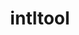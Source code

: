 ---
title: "intltool"
layout: cache
categories: [package, develop]
meta: {"compilers": ["none"], "num_specs": 13, "num_specs_by_stack": {"data-vis-sdk": 7, "e4s": 6, "hep": 6, "root": 13}, "oss": ["ubuntu20.04", "ubuntu22.04"], "platforms": ["linux"], "stacks": ["data-vis-sdk", "e4s", "hep", "root"], "targets": ["x86_64_v3"], "versions": ["0.51.0"]}
spec_details: [{"compiler": "none", "hash": "44mz3esfll27ogejtecgdbr3qqsyslu2", "os": "ubuntu20.04", "platform": "linux", "size": "-", "stacks": ["data-vis-sdk", "root"], "target": "x86_64_v3", "variants": ["build_system=autotools", "patches:=ca9d656"], "versions": ["0.51.0"]}, {"compiler": "none", "hash": "bsw7ecr4evvu6v3gxbpfcpjetds2d2bn", "os": "ubuntu20.04", "platform": "linux", "size": "-", "stacks": ["data-vis-sdk", "root"], "target": "x86_64_v3", "variants": ["build_system=autotools", "patches:=ca9d656"], "versions": ["0.51.0"]}, {"compiler": "none", "hash": "db2kb25hyofgsr3ybszjksaa4svwfmlc", "os": "ubuntu22.04", "platform": "linux", "size": "-", "stacks": ["e4s", "hep", "root"], "target": "x86_64_v3", "variants": ["build_system=autotools", "patches:=ca9d656"], "versions": ["0.51.0"]}, {"compiler": "none", "hash": "ddrih57vlybqmjz5cyagx5lhn6mictps", "os": "ubuntu22.04", "platform": "linux", "size": "-", "stacks": ["e4s", "hep", "root"], "target": "x86_64_v3", "variants": ["build_system=autotools", "patches:=ca9d656"], "versions": ["0.51.0"]}, {"compiler": "none", "hash": "h65vqdmzu5zyapqpzu5t7jnjafdlqs5r", "os": "ubuntu20.04", "platform": "linux", "size": "-", "stacks": ["data-vis-sdk", "root"], "target": "x86_64_v3", "variants": ["build_system=autotools", "patches:=ca9d656"], "versions": ["0.51.0"]}, {"compiler": "none", "hash": "jp5ea676sv2tu3bzgdatext4ovqyjeum", "os": "ubuntu20.04", "platform": "linux", "size": "-", "stacks": ["data-vis-sdk", "root"], "target": "x86_64_v3", "variants": ["build_system=autotools", "patches:=ca9d656"], "versions": ["0.51.0"]}, {"compiler": "none", "hash": "k6poymj4mbtrygxa5xzrolq52ityutcp", "os": "ubuntu20.04", "platform": "linux", "size": "-", "stacks": ["data-vis-sdk", "root"], "target": "x86_64_v3", "variants": ["build_system=autotools", "patches:=ca9d656"], "versions": ["0.51.0"]}, {"compiler": "none", "hash": "mwtilhvmty3gzd73io6msiyxj7bapoeb", "os": "ubuntu20.04", "platform": "linux", "size": "-", "stacks": ["data-vis-sdk", "root"], "target": "x86_64_v3", "variants": ["build_system=autotools", "patches:=ca9d656"], "versions": ["0.51.0"]}, {"compiler": "none", "hash": "qi4ssvi5cfw7xodrhgadq4p72fpyu2l4", "os": "ubuntu22.04", "platform": "linux", "size": "-", "stacks": ["e4s", "hep", "root"], "target": "x86_64_v3", "variants": ["build_system=autotools", "patches:=ca9d656"], "versions": ["0.51.0"]}, {"compiler": "none", "hash": "qun4s5bhze25foivokaiqm5usjqsbnb3", "os": "ubuntu22.04", "platform": "linux", "size": "-", "stacks": ["e4s", "hep", "root"], "target": "x86_64_v3", "variants": ["build_system=autotools", "patches:=ca9d656"], "versions": ["0.51.0"]}, {"compiler": "none", "hash": "vdlzjmuaopneiz7wyr4xduyx3kv6ap37", "os": "ubuntu22.04", "platform": "linux", "size": "-", "stacks": ["e4s", "hep", "root"], "target": "x86_64_v3", "variants": ["build_system=autotools", "patches:=ca9d656"], "versions": ["0.51.0"]}, {"compiler": "none", "hash": "wtxtdrymfgnjhnke47aiwcqn6as2r5k4", "os": "ubuntu20.04", "platform": "linux", "size": "-", "stacks": ["data-vis-sdk", "root"], "target": "x86_64_v3", "variants": ["build_system=autotools", "patches:=ca9d656"], "versions": ["0.51.0"]}, {"compiler": "none", "hash": "ze7hb5v2nfofkvvuoat4fzjh7d3jxbaw", "os": "ubuntu22.04", "platform": "linux", "size": "-", "stacks": ["e4s", "hep", "root"], "target": "x86_64_v3", "variants": ["build_system=autotools", "patches:=ca9d656"], "versions": ["0.51.0"]}]
---